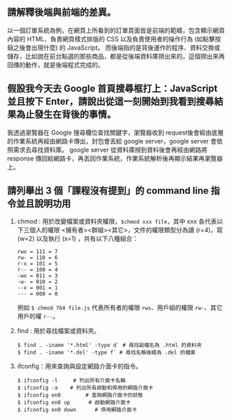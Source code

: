 ## 請解釋後端與前端的差異。
以一個訂單系統為例，在網頁上所看到的訂單頁面皆是前端的範疇，包含顯示網頁內容的 HTML、負責網頁樣式排版的 CSS 以及負責使用者的操作行為 (如點擊按鈕之後會出現什麼) 的 JavaScript。
而後端指的是背後運作的程序、資料交換或儲存，比如說在前台點選的那些商品，都是從後端資料庫撈出來的，這個撈出來再回傳的動作，就是後端程式完成的。

## 假設我今天去 Google 首頁搜尋框打上：JavaScript 並且按下 Enter，請說出從這一刻開始到我看到搜尋結果為止發生在背後的事情。
我透過瀏覽器在 Google 搜尋欄位查找關鍵字，瀏覽器收到 request後會經由底層的作業系統再經由網路卡傳出，封包會丟給 google server，google server 會依照需求去尋找資料庫。
google server 從資料庫撈到資料後會再經由網路將 response 傳回給網路卡，再丟回作業系統，作業系統解析後再顯示結果再瀏覽器上。


## 請列舉出 3 個「課程沒有提到」的 command line 指令並且說明功用
1. chmod : 用於改變檔案或資料夾權限，`$chmod xxx file`，其中 xxx 各代表以下三個人的權限 <擁有者><群組><其它>，文件的權限類型分為讀 (r=4)，寫 (w=2) 以及執行 (x=1) ，共有以下八種組合：
	```
	rwx = 111 = 7
	rw- = 110 = 6
	r-x = 101 = 5
	r-- = 100 = 4
	-wx = 011 = 3
	-w- = 010 = 2
	--x = 001 = 1
	--- = 000 = 0
	```
	例如 `$ chmod 764 file.js` 代表所有者的權限 `rwx`、用戶組的權限 `rw-`、其它用戶的權 `r--`。

2. find : 用於尋找檔案或資料夾。
	```
	$ find . -iname '*.html' -type d` # 尋找副檔名為 .html 的資料夾
	$ find . -iname '*.del' -type f` # 尋找名稱後綴為 .del 的檔案
	```
	
3. ifconfig：用來查詢與設定網路介面卡的指令。
	```
	$ ifconfig -l     # 列出所有介面卡名稱
	$ ifconfig -a    # 列出所有啟動和停用的網路介面卡
	$ ifconfig en0        # 查詢網路介面卡的狀態
	$ ifconfig en0 up      # 啟動網路介面卡
	$ ifconfig en0 down      # 停用網路介面卡
	```